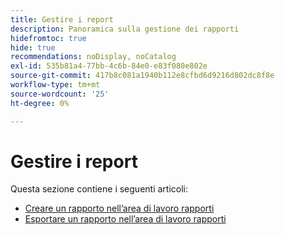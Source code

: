 ```yaml
---
title: Gestire i report
description: Panoramica sulla gestione dei rapporti
hidefromtoc: true
hide: true
recommendations: noDisplay, noCatalog
exl-id: 535b81a4-77bb-4c6b-84e0-e83f080e802e
source-git-commit: 417b8c081a1940b112e8cfbd6d9216d802dc8f8e
workflow-type: tm+mt
source-wordcount: '25'
ht-degree: 0%

---
```


# Gestire i report

Questa sezione contiene i seguenti articoli:

* [Creare un rapporto nell’area di lavoro rapporti](../../../reports-and-dashboards/reporting-canvas/manage-reports/build-report.md)
* [Esportare un rapporto nell’area di lavoro rapporti](../../../reports-and-dashboards/reporting-canvas/manage-reports/export-report.md)
